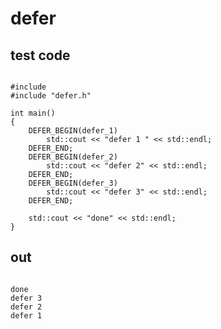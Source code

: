 # defer
## test code
<pre><code>
#include <iostream>
#include "defer.h"

int main()
{
    DEFER_BEGIN(defer_1)
        std::cout << "defer 1 " << std::endl;
    DEFER_END;
    DEFER_BEGIN(defer_2)
        std::cout << "defer 2" << std::endl;
    DEFER_END;
    DEFER_BEGIN(defer_3)
        std::cout << "defer 3" << std::endl;
    DEFER_END;

    std::cout << "done" << std::endl;
}
</code></pre>
## out
<pre><code>
done
defer 3
defer 2
defer 1
</code></pre>
